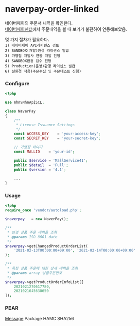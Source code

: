 # naverpay-order-linked  
네이버페이의 주문서 내역을 확인한다.  
[네이버페이센터]()에서 주문내역을 볼 때 보기가 불편하여 연동해보았음.

몇 가지 절차가 필요하다.   
`1) 네이버페이 API레퍼런스 검토`  
`2) SANDBOX(개발)환경 라이센스 발급`  
`3) 가맹점 개발사 연동 개발 진행`  
`4) SANDBOX환경 검수 진행`  
`5) Production(운영)환경 라이센스 발급`    
`6) 실환경 적용(주문수집 및 주문테스트 진행)`

### Configure
```php
<?php

use nhn\NhnApiSCL;

class NaverPay
{
    /**
     * License Issuance Settings
     */
    const ACCESS_KEY    = 'your-access-key';
    const SECRET_KEY    = 'your-secret-key';

    // 가맹점 아이디
    const MALLID    = 'your-id';

    public $service = 'MallService41';
    public $detail  = 'Full';
    public $version = '4.1';
    
    ...
}
```
### Usage
```php
<?php
require_once 'vendor/autoload.php';

$naverpay   = new NaverPay();

/**
 * 변경 상품 주문 내역을 조회
 * @params ISO 8601 date
 */
$naverpay->getChangedProductOrderList(
    '2021-02-13T00:00:00+09:00', '2021-02-14T00:00:00+09:00'
);

/**
 * 특정 상품 주문에 대한 상세 내역을 조회
 * @params array 상품주문번호
 */
$naverpay->getProductOrderInfoList([
    2021021270617780,
    2021021045630650
]);
```

### PEAR
[Message](https://pear.php.net/package/Message) Package HAMC SHA256








